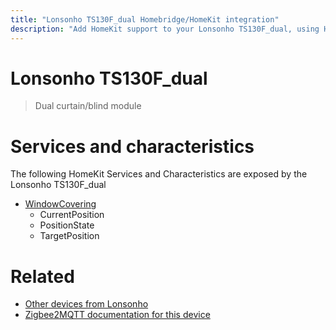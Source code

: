 ```yaml
---
title: "Lonsonho TS130F_dual Homebridge/HomeKit integration"
description: "Add HomeKit support to your Lonsonho TS130F_dual, using Homebridge, Zigbee2MQTT and homebridge-z2m."
---
```

<!---
This file has been GENERATED using src/docgen/docgen.ts
DO NOT EDIT THIS FILE MANUALLY!
-->
# Lonsonho TS130F_dual
> Dual curtain/blind module


# Services and characteristics
The following HomeKit Services and Characteristics are exposed by
the Lonsonho TS130F_dual

* [WindowCovering](../../cover.md)
  * CurrentPosition
  * PositionState
  * TargetPosition


# Related
* [Other devices from Lonsonho](../index.md#lonsonho)
* [Zigbee2MQTT documentation for this device](https://www.zigbee2mqtt.io/devices/TS130F_dual.html)